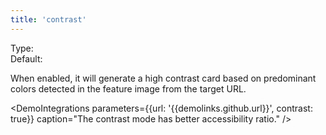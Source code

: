 ```yaml
---
title: 'contrast'
--- 
```


Type: <Type children='<boolean>'/><br/>
Default: <Type children='false'/>

When enabled, it will generate a high contrast card based on predominant colors detected in the feature image from the target URL.

<DemoIntegrations 
  parameters={{url: '{{demolinks.github.url}}', contrast: true}} caption="The contrast mode has better accessibility ratio."
/>

<Microlink 
  url='{{demolinks.github.url}}'
  size='large'
  contrast  
/>
